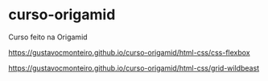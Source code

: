 # curso-origamid
 Curso feito na Origamid
 
 https://gustavocmonteiro.github.io/curso-origamid/html-css/css-flexbox
 
 https://gustavocmonteiro.github.io/curso-origamid/html-css/grid-wildbeast
